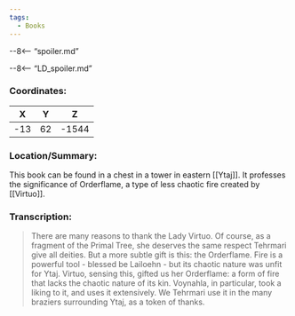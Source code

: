 ```yaml
---
tags:
  - Books
---
```


--8<-- “spoiler.md”

--8<-- “LD_spoiler.md”

### Coordinates:
| **X** | **Y**| **Z** |
|:-----:|:----:|:-----:|
|-13  |62   |-1544  |

### Location/Summary:
This book can be found in a chest in a tower in eastern [[Ytaj]]. It professes the significance of Orderflame, a type of less chaotic fire created by [[Virtuo]].

### Transcription:
> There are many reasons to thank the Lady Virtuo. Of course, as a fragment of the Primal Tree, she deserves the same respect Tehrmari give all deities. But a more subtle gift is this: the Orderflame. Fire is a powerful tool - blessed be Lailoehn - but its chaotic nature was unfit for Ytaj. Virtuo, sensing this, gifted us her Orderflame: a form of fire that lacks the chaotic nature of its kin. Voynahla, in particular, took a liking to it, and uses it extensively. We Tehrmari use it in the many braziers surrounding Ytaj, as a token of thanks.

